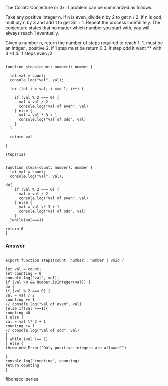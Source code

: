 The Collatz Conjecture or 3x+1 problem can be summarized as follows:

Take any positive integer n. If n is even, divide n by 2 to get n / 2. If n is odd, multiply n by 3 and add 1 to get 3n + 1. Repeat the process indefinitely. The conjecture states that no matter which number you start with, you will always reach 1 eventually.

Given a number n, return the number of steps required to reach 1. 1. must be an Intiger , positive 2. if 1 step must be return 0 3. if step odd it want \*\* with 3 +1 4. if steps even /2

```

function steps(count: number): number {

  let val = count;
  console.log("val", val);

  for (let i = val; i === 1; i++) {

    if (val % 2 === 0) {
      val = val / 2
      console.log("val of even", val)
    } else {
      val = val * 3 + 1
      console.log("val of odd", val)
    }
  }

  return val

}

steps(12)
```

```

function steps(count: number): number {
  let val = count;
  console.log("val", val);

do{
    if (val % 2 === 0) {
      val = val / 2
      console.log("val of even", val)
    } else {
      val = val \* 3 + 1
      console.log("val of odd", val)
    }
  }while(val===1)

return 0
}

```

### Answer

```

export function steps(count: number): number | void {

let val = count;
let counting = 0
console.log("val", val);
if (val >0 && Number.isInteger(val)) {
do {
if (val % 2 === 0) {
val = val / 2
counting += 1
// console.log("val of even", val)
}else if(val ===1){
counting =0
} else {
val = val \* 3 + 1
counting += 1
// console.log("val of odd", val)
}
} while (val !== 1)
} else {
throw new Error("Only positive integers are allowed'")

}
console.log("counting", counting)
return counting
}

```

fibonacci series

```

```
